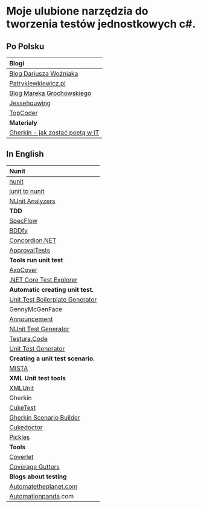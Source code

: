 # Moje ulubione narzędzia do tworzenia testów jednostkowych c\#.

## Po Polsku

| Blogi |
| :--- |
| [Blog Dariusza Woźniaka](https://dariuszwozniak.net/) |
| [Patryklewkiewicz.pl](http://www.patryklewkiewicz.pl/) |
| [Blog Mareka Grochowskiego](http://www.is.umk.pl/~grochu/wiki/doku.php?id=zajecia:znd:unit_test) |
| [Jessehouwing](https://jessehouwing.net/) |
| [TopCoder](https://www.topcoder.com/tc?module=Static&d1=features&d2=092806) |
| **Materiały** |
| [Gherkin - jak zostać poetą w IT](https://www.slideshare.net/thesoftwarehouse/gherkin-jak-zosta-poet-w-it) |

## In English

| Nunit |
| :--- |
| [nunit](https://nunit.org/) |
| [junit to nunit](https://github.com/artberri/junit-to-nunit) |
| [NUnit Analyzers](https://github.com/nunit/nunit.analyzers) |
| **TDD** |
| [SpecFlow](https://specflow.org/) |
| [BDDfy](https://github.com/TestStack/TestStack.BDDfy) |
| [Concordion.NET](https://github.com/concordion/concordion-net) |
| [ApprovalTests](https://github.com/approvals/ApprovalTests.Net) |
| **Tools run unit test** |
| [AxoCover](https://github.com/axodox/AxoCover) |
| [.NET Core Test Explorer](https://marketplace.visualstudio.com/items?itemName=formulahendry.dotnet-test-explorer) |
| **Automatic creating unit test.** |
| [Unit Test Boilerplate Generator](https://github.com/Microsoft/UnitTestBoilerplateGenerator) |
| GennyMcGenFace |
| [Announcement](https://github.com/AutoFixture/AutoFixture) |
| [NUnit Test Generator](https://kellermansoftware.com/products/nunit-test-generator) |
| [Testura.Code](https://github.com/Testura/Testura.Code.UnitTestGenerator) |
| [Unit Test Generator](https://github.com/pcsikos/UnitTestGenerator) |
| **Creating a unit test scenario.** |
| [MISTA](https://github.com/dianxiangxu/MISTA) |
| **XML Unit test  tools** |
| [XMLUnit](https://www.xmlunit.org/) |
| Gherkin |
| [CukeTest](http://cuketest.com/product/) |
| [Gherkin Scenario Builder](https://github.com/mpetrovich/gherkin-scenario-builder) |
| [Cukedoctor](https://github.com/rmpestano/cukedoctor) |
| [Pickles](http://www.picklesdoc.com/) |
| **Tools** |
| [Coverlet](https://github.com/tonerdo/coverlet/?WT.mc_id=-blog-scottha) |
| [Coverage Gutters](https://github.com/ryanluker/vscode-coverage-gutters) |
| **Blogs about testing** |
| [Automatetheplanet.com](https://www.automatetheplanet.com/blog/) |
| [Automationpanda](https://automationpanda.com).com |




